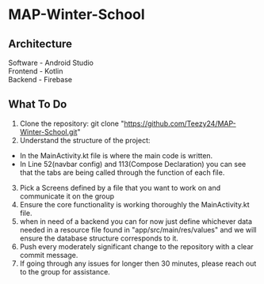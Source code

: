 # MAP-Winter-School
## Architecture
Software - Android Studio <br>
Frontend - Kotlin <br>
Backend - Firebase

## What To Do
1. Clone the repository: git clone "https://github.com/Teezy24/MAP-Winter-School.git"
2. Understand the structure of the project:
 - In the MainActivity.kt file is where the main code is written.
 - In Line 52(navbar config) and 113(Compose Declaration) you can see that the tabs are being called through the function of each file.
3. Pick a Screens defined by a file that you want to work on and communicate it on the group
4. Ensure the core functionality is working thoroughly the MainActivity.kt file.
5. when in need of a backend you can for now just define whichever data needed in a resource file found in "app/src/main/res/values" and we will ensure the database structure corresponds to it.
6. Push every moderately significant change to the repository with a clear commit message.
7. If going through any issues for longer then 30 minutes, please reach out to the group for assistance. 